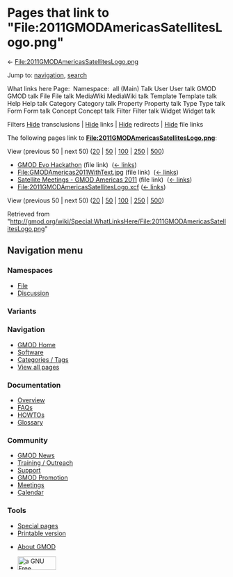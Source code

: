 <div id="mw-page-base" class="noprint">

</div>

<div id="mw-head-base" class="noprint">

</div>

<div id="content" class="mw-body" role="main">

<span id="top"></span>

<div id="mw-js-message" style="display:none;">

</div>



# <span dir="auto">Pages that link to "File:2011GMODAmericasSatellitesLogo.png"</span>

<div id="bodyContent">

<div id="contentSub">

←
[File:2011GMODAmericasSatellitesLogo.png](/wiki/File:2011GMODAmericasSatellitesLogo.png "File:2011GMODAmericasSatellitesLogo.png")

</div>

<div id="jump-to-nav" class="mw-jump">

Jump to: [navigation](#mw-navigation), [search](#p-search)

</div>

<div id="mw-content-text">

What links here Page:  Namespace:  all (Main) Talk User User talk GMOD
GMOD talk File File talk MediaWiki MediaWiki talk Template Template talk
Help Help talk Category Category talk Property Property talk Type Type
talk Form Form talk Concept Concept talk Filter Filter talk Widget
Widget talk

Filters
[Hide](/mediawiki/index.php?title=Special:WhatLinksHere/File:2011GMODAmericasSatellitesLogo.png&hidetrans=1 "Special:WhatLinksHere/File:2011GMODAmericasSatellitesLogo.png")
transclusions \|
[Hide](/mediawiki/index.php?title=Special:WhatLinksHere/File:2011GMODAmericasSatellitesLogo.png&hidelinks=1 "Special:WhatLinksHere/File:2011GMODAmericasSatellitesLogo.png")
links \|
[Hide](/mediawiki/index.php?title=Special:WhatLinksHere/File:2011GMODAmericasSatellitesLogo.png&hideredirs=1 "Special:WhatLinksHere/File:2011GMODAmericasSatellitesLogo.png")
redirects \|
[Hide](/mediawiki/index.php?title=Special:WhatLinksHere/File:2011GMODAmericasSatellitesLogo.png&hideimages=1 "Special:WhatLinksHere/File:2011GMODAmericasSatellitesLogo.png")
file links

The following pages link to
**[File:2011GMODAmericasSatellitesLogo.png](/wiki/File:2011GMODAmericasSatellitesLogo.png "File:2011GMODAmericasSatellitesLogo.png")**:

View (previous 50 \| next 50)
([20](/mediawiki/index.php?title=Special:WhatLinksHere/File:2011GMODAmericasSatellitesLogo.png&limit=20 "Special:WhatLinksHere/File:2011GMODAmericasSatellitesLogo.png")
\|
[50](/mediawiki/index.php?title=Special:WhatLinksHere/File:2011GMODAmericasSatellitesLogo.png&limit=50 "Special:WhatLinksHere/File:2011GMODAmericasSatellitesLogo.png")
\|
[100](/mediawiki/index.php?title=Special:WhatLinksHere/File:2011GMODAmericasSatellitesLogo.png&limit=100 "Special:WhatLinksHere/File:2011GMODAmericasSatellitesLogo.png")
\|
[250](/mediawiki/index.php?title=Special:WhatLinksHere/File:2011GMODAmericasSatellitesLogo.png&limit=250 "Special:WhatLinksHere/File:2011GMODAmericasSatellitesLogo.png")
\|
[500](/mediawiki/index.php?title=Special:WhatLinksHere/File:2011GMODAmericasSatellitesLogo.png&limit=500 "Special:WhatLinksHere/File:2011GMODAmericasSatellitesLogo.png"))

- [GMOD Evo Hackathon](/wiki/GMOD_Evo_Hackathon "GMOD Evo Hackathon")
  (file link) ‎ <span class="mw-whatlinkshere-tools">([←
  links](/mediawiki/index.php?title=Special:WhatLinksHere&target=GMOD+Evo+Hackathon "Special:WhatLinksHere"))</span>
- [File:GMODAmericas2011WithText.jpg](/wiki/File:GMODAmericas2011WithText.jpg "File:GMODAmericas2011WithText.jpg")
  (file link) ‎ <span class="mw-whatlinkshere-tools">([←
  links](/mediawiki/index.php?title=Special:WhatLinksHere&target=File%3AGMODAmericas2011WithText.jpg "Special:WhatLinksHere"))</span>
- [Satellite Meetings - GMOD Americas
  2011](/wiki/Satellite_Meetings_-_GMOD_Americas_2011 "Satellite Meetings - GMOD Americas 2011")
  (file link) ‎ <span class="mw-whatlinkshere-tools">([←
  links](/mediawiki/index.php?title=Special:WhatLinksHere&target=Satellite+Meetings+-+GMOD+Americas+2011 "Special:WhatLinksHere"))</span>
- [File:2011GMODAmericasSatellitesLogo.xcf](/wiki/File:2011GMODAmericasSatellitesLogo.xcf "File:2011GMODAmericasSatellitesLogo.xcf")
  ‎ <span class="mw-whatlinkshere-tools">([←
  links](/mediawiki/index.php?title=Special:WhatLinksHere&target=File%3A2011GMODAmericasSatellitesLogo.xcf "Special:WhatLinksHere"))</span>

View (previous 50 \| next 50)
([20](/mediawiki/index.php?title=Special:WhatLinksHere/File:2011GMODAmericasSatellitesLogo.png&limit=20 "Special:WhatLinksHere/File:2011GMODAmericasSatellitesLogo.png")
\|
[50](/mediawiki/index.php?title=Special:WhatLinksHere/File:2011GMODAmericasSatellitesLogo.png&limit=50 "Special:WhatLinksHere/File:2011GMODAmericasSatellitesLogo.png")
\|
[100](/mediawiki/index.php?title=Special:WhatLinksHere/File:2011GMODAmericasSatellitesLogo.png&limit=100 "Special:WhatLinksHere/File:2011GMODAmericasSatellitesLogo.png")
\|
[250](/mediawiki/index.php?title=Special:WhatLinksHere/File:2011GMODAmericasSatellitesLogo.png&limit=250 "Special:WhatLinksHere/File:2011GMODAmericasSatellitesLogo.png")
\|
[500](/mediawiki/index.php?title=Special:WhatLinksHere/File:2011GMODAmericasSatellitesLogo.png&limit=500 "Special:WhatLinksHere/File:2011GMODAmericasSatellitesLogo.png"))

</div>

<div class="printfooter">

Retrieved from
"<http://gmod.org/wiki/Special:WhatLinksHere/File:2011GMODAmericasSatellitesLogo.png>"

</div>

<div id="catlinks" class="catlinks catlinks-allhidden">

</div>

<div class="visualClear">

</div>

</div>

</div>

<div id="mw-navigation">

## Navigation menu

<div id="mw-head">



<div id="left-navigation">

<div id="p-namespaces" class="vectorTabs" role="navigation"
aria-labelledby="p-namespaces-label">

### Namespaces

- <span id="ca-nstab-image"><a href="/wiki/File:2011GMODAmericasSatellitesLogo.png" accesskey="c"
  title="View the file page [c]">File</a></span>
- <span id="ca-talk"><a
  href="/mediawiki/index.php?title=File_talk:2011GMODAmericasSatellitesLogo.png&amp;action=edit&amp;redlink=1"
  accesskey="t"
  title="Discussion about the content page [t]">Discussion</a></span>

</div>

<div id="p-variants" class="vectorMenu emptyPortlet" role="navigation"
aria-labelledby="p-variants-label">

### 

### Variants[](#)

<div class="menu">

</div>

</div>

</div>

<div id="right-navigation">





</div>



</div>

</div>

</div>

<div id="mw-panel">

<div id="p-logo" role="banner">

<a href="/wiki/Main_Page"
style="background-image: url(http://gmod.org/images/GMOD-cogs.png);"
title="Visit the main page"></a>

</div>

<div id="p-Navigation" class="portal" role="navigation"
aria-labelledby="p-Navigation-label">

### Navigation

<div class="body">

- <span id="n-GMOD-Home">[GMOD Home](/wiki/Main_Page)</span>
- <span id="n-Software">[Software](/wiki/GMOD_Components)</span>
- <span id="n-Categories-.2F-Tags">[Categories /
  Tags](/wiki/Categories)</span>
- <span id="n-View-all-pages">[View all
  pages](/wiki/Special:AllPages)</span>

</div>

</div>

<div id="p-Documentation" class="portal" role="navigation"
aria-labelledby="p-Documentation-label">

### Documentation

<div class="body">

- <span id="n-Overview">[Overview](/wiki/Overview)</span>
- <span id="n-FAQs">[FAQs](/wiki/Category:FAQ)</span>
- <span id="n-HOWTOs">[HOWTOs](/wiki/Category:HOWTO)</span>
- <span id="n-Glossary">[Glossary](/wiki/Glossary)</span>

</div>

</div>

<div id="p-Community" class="portal" role="navigation"
aria-labelledby="p-Community-label">

### Community

<div class="body">

- <span id="n-GMOD-News">[GMOD News](/wiki/GMOD_News)</span>
- <span id="n-Training-.2F-Outreach">[Training /
  Outreach](/wiki/Training_and_Outreach)</span>
- <span id="n-Support">[Support](/wiki/Support)</span>
- <span id="n-GMOD-Promotion">[GMOD
  Promotion](/wiki/GMOD_Promotion)</span>
- <span id="n-Meetings">[Meetings](/wiki/Meetings)</span>
- <span id="n-Calendar">[Calendar](/wiki/Calendar)</span>

</div>

</div>

<div id="p-tb" class="portal" role="navigation"
aria-labelledby="p-tb-label">

### Tools

<div class="body">

- <span id="t-specialpages"><a href="/wiki/Special:SpecialPages" accesskey="q"
  title="A list of all special pages [q]">Special pages</a></span>
- <span id="t-print"><a
  href="/mediawiki/index.php?title=Special:WhatLinksHere/File:2011GMODAmericasSatellitesLogo.png&amp;printable=yes"
  rel="alternate" accesskey="p"
  title="Printable version of this page [p]">Printable version</a></span>

</div>

</div>

</div>

</div>

<div id="footer" role="contentinfo">

- <span id="footer-places-about">[About
  GMOD](/wiki/GMOD:About "GMOD:About")</span>

<!-- -->

- <span id="footer-copyrightico">[<img src="http://www.gnu.org/graphics/gfdl-logo-small.png" width="88"
  height="31" alt="a GNU Free Documentation License" />](http://www.gnu.org/licenses/fdl-1.3.html)</span>




</div>

